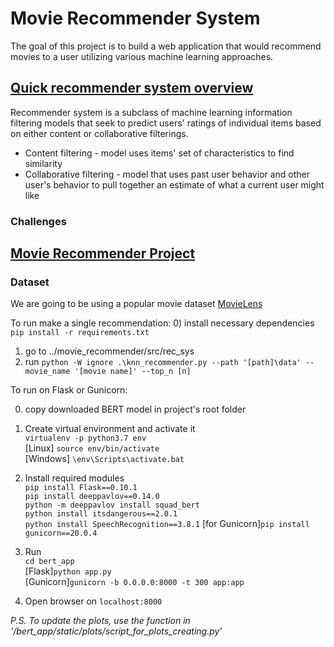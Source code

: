 # Movie Recommender System

The goal of this project is to build a web application
 that would recommend movies to a user utilizing various machine learning approaches.

## <u> Quick recommender system overview </u>
Recommender system is a subclass of  machine learning information filtering 
models that seek to predict users' ratings of individual items based on either 
content or collaborative filterings.
- Content filtering - model uses items' set of characteristics to 
find similarity
- Collaborative filtering - model that uses past user behavior and other user's behavior 
to pull together an estimate of what a current user might like

### Challenges



## <u> Movie Recommender Project </u> 
### Dataset
We are going to be using a popular movie dataset [MovieLens](https://grouplens.org/datasets/movielens/latest/)


To run make a single recommendation:
0) install necessary dependencies `pip install -r requirements.txt`
1) go to ../movie_recommender/src/rec_sys
2) run `python -W ignore .\knn_recommender.py --path '[path]\data' --movie_name '[movie name]' --top_n [n]`

To run on Flask or Gunicorn:

0) copy downloaded BERT model in project's root folder

1) Create virtual environment and activate it \
`virtualenv -p python3.7 env` \
[Linux] `source env/bin/activate` \
[Windows] `\env\Scripts\activate.bat`

2) Install required modules\
 `pip install Flask==0.10.1` \
 `pip install deeppavlov==0.14.0` \
 `python -m deeppavlov install squad_bert` \
 `python install itsdangerous==2.0.1` \
 `python install SpeechRecognition==3.8.1`
 [for Gunicorn]`pip install gunicorn==20.0.4`
 
3) Run \
`cd bert_app` \
[Flask]`python app.py` \
[Gunicorn]`gunicorn -b 0.0.0.0:8000 -t 300 app:app`

4) Open browser on `localhost:8000`

*P.S. To update the plots, use the function in '/bert_app/static/plots/script_for_plots_creating.py'*